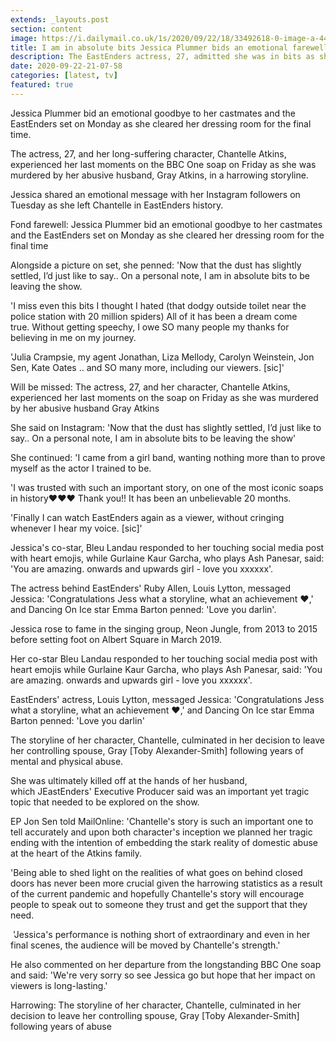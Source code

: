 ```yaml
---
extends: _layouts.post
section: content
image: https://i.dailymail.co.uk/1s/2020/09/22/18/33492618-0-image-a-44_1600797448070.jpg 
title: I am in absolute bits Jessica Plummer bids an emotional farewell to EastEnders as she leaves show 
description: The EastEnders actress, 27, admitted she was in bits as she cleared her dressing room and exited the show for the final time on Monday. 
date: 2020-09-22-21-07-58 
categories: [latest, tv] 
featured: true 
--- 
```

Jessica Plummer bid an emotional goodbye to her castmates and the EastEnders set on Monday as she cleared her dressing room for the final time. 

The actress, 27, and her long-suffering character, Chantelle Atkins, experienced her last moments on the BBC One soap on Friday as she was murdered by her abusive husband, Gray Atkins, in a harrowing storyline. 

Jessica shared an emotional message with her Instagram followers on Tuesday as she left Chantelle in EastEnders history.   

Fond farewell: Jessica Plummer bid an emotional goodbye to her castmates and the EastEnders set on Monday as she cleared her dressing room for the final time 

Alongside a picture on set, she penned: 'Now that the dust has slightly settled, I’d just like to say.. On a personal note, I am in absolute bits to be leaving the show. 

'I miss even this bits I thought I hated (that dodgy outside toilet near the police station with 20 million spiders) All of it has been a dream come true. Without getting speechy, I owe SO many people my thanks for believing in me on my journey.

'Julia Crampsie, my agent Jonathan, Liza Mellody, Carolyn Weinstein, Jon Sen, Kate Oates .. and SO many more, including our viewers. [sic]'

Will be missed: The actress, 27, and her character, Chantelle Atkins, experienced her last moments on the soap on Friday as she was murdered by her abusive husband Gray Atkins

She said on Instagram: 'Now that the dust has slightly settled, I’d just like to say.. On a personal note, I am in absolute bits to be leaving the show'

She continued: 'I came from a girl band, wanting nothing more than to prove myself as the actor I trained to be.

'I was trusted with such an important story, on one of the most iconic soaps in history❤️❤️❤️ Thank you!! It has been an unbelievable 20 months.

'Finally I can watch EastEnders again as a viewer, without cringing whenever I hear my voice. [sic]'

Jessica's co-star, Bleu Landau responded to her touching social media post with heart emojis, while Gurlaine Kaur Garcha, who plays Ash Panesar, said: 'You are amazing. onwards and upwards girl - love you xxxxxx'.  

The actress behind EastEnders' Ruby Allen, Louis Lytton, messaged Jessica: 'Congratulations Jess what a storyline, what an achievement ❤️,' and Dancing On Ice star Emma Barton penned: 'Love you darlin'. 

Jessica rose to fame in the singing group, Neon Jungle, from 2013 to 2015 before setting foot on Albert Square in March 2019. 

Her co-star Bleu Landau responded to her touching social media post with heart emojis while Gurlaine Kaur Garcha, who plays Ash Panesar, said: 'You are amazing. onwards and upwards girl - love you xxxxxx'.

EastEnders' actress, Louis Lytton, messaged Jessica: 'Congratulations Jess what a storyline, what an achievement ❤️,' and Dancing On Ice star Emma Barton penned: 'Love you darlin'

The storyline of her character, Chantelle, culminated in her decision to leave her controlling spouse, Gray [Toby Alexander-Smith] following years of mental and physical abuse. 

She was ultimately killed off at the hands of her husband, which JEastEnders' Executive Producer said was an important yet tragic topic that needed to be explored on the show. 

EP Jon Sen told MailOnline: 'Chantelle's story is such an important one to tell accurately and upon both character's inception we planned her tragic ending with the intention of embedding the stark reality of domestic abuse at the heart of the Atkins family.

'Being able to shed light on the realities of what goes on behind closed doors has never been more crucial given the harrowing statistics as a result of the current pandemic and hopefully Chantelle's story will encourage people to speak out to someone they trust and get the support that they need.

 'Jessica's performance is nothing short of extraordinary and even in her final scenes, the audience will be moved by Chantelle's strength.'

He also commented on her departure from the longstanding BBC One soap and said: 'We're very sorry so see Jessica go but hope that her impact on viewers is long-lasting.'

Harrowing: The storyline of her character, Chantelle, culminated in her decision to leave her controlling spouse, Gray [Toby Alexander-Smith] following years of abuse

